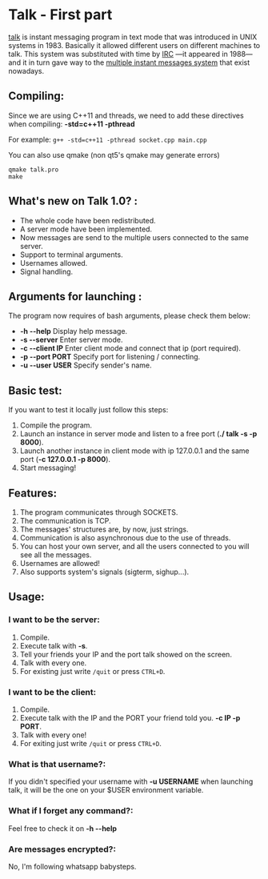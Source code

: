 # Talk - First part

[talk](https://en.wikipedia.org/wiki/Talk_%28software%29) is instant messaging program in text mode that was introduced in UNIX systems in 1983. Basically it allowed different users on different machines to talk. This system was substituted with time by [IRC](https://en.wikipedia.org/wiki/Internet_Relay_Chat) —it appeared in 1988— and it in turn gave way to the [multiple instant messages system](https://en.wikipedia.org/wiki/Comparison_of_instant_messaging_protocols) that exist nowadays.


## Compiling:

   Since we are using C++11 and threads, we need to add these directives when compiling: **-std=c++11 -pthread**
   
   For example:
   `g++ -std=c++11 -pthread socket.cpp main.cpp`

   You can also use qmake (non qt5's qmake may generate errors)
   ```
   qmake talk.pro
   make
   ``` 

## What's new on Talk 1.0? :

* The whole code have been redistributed.
* A server mode have been implemented.
* Now messages are send to the multiple users connected to the same server.
* Support to terminal arguments.
* Usernames allowed.
* Signal handling.

## Arguments for launching :

The program now requires of bash arguments, please check them below:

* **-h --help**
  Display help message.
* **-s --server**
  Enter server mode.
* **-c --client IP**
  Enter client mode and connect that ip (port required).
* **-p --port PORT**
  Specify port for listening / connecting.
* **-u --user USER**
  Specify sender's name.


## Basic test:

If you want to test it locally just follow this steps:

1. Compile the program.
1. Launch an instance in server mode and listen to a free port (**./ talk -s -p 8000**).
1. Launch another instance in client mode with ip 127.0.0.1 and the same port (**-c 127.0.0.1 -p 8000**).
1. Start messaging!

## Features:

1. The program communicates through SOCKETS.
2. The communication is TCP.
3. The messages' structures are, by now, just strings.
4. Communication is also asynchronous due to the use of threads.
5. You can host your own server, and all the users connected to you will see all the messages.
6. Usernames are allowed!
7. Also supports system's signals (sigterm, sighup...).

## Usage:

### I want to be the server:
1. Compile.
2. Execute talk with **-s**.
3. Tell your friends your IP and the port talk showed on the screen.
4. Talk with every one.
4. For existing just write `/quit` or press `CTRL+D`.

### I want to be the client:
1. Compile.
2. Execute talk with the IP and the PORT your friend told you. **-c IP -p PORT**.
3. Talk with every one!
4. For exiting just write `/quit` or press `CTRL+D`.

### What is that username?:
If you didn't specified your username with **-u USERNAME** when launching talk, 
it will be the one on your $USER environment variable.

### What if I forget any command?:
Feel free to check it on **-h --help**

### Are messages encrypted?:
No, I'm following whatsapp babysteps.